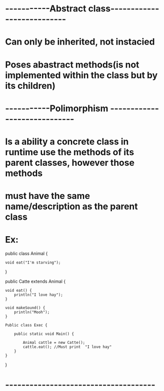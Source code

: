 # -----------Abstract class---------------------------

# Can only be inherited, not instacied
# Poses abastract methods(is not implemented within the class but by its children)


# -----------Polimorphism -----------------------------
 
 # Is a ability a concrete class in runtime use the methods of its parent classes, however those methods
  # must have the same name/description as the parent class
  # Ex:

   public class Animal {

    void eat("I'm starving");

   }
  

  public Catte extends Animal {

    void eat() {
        println("I love hay");
    }

    void makeSound() {
        println("Mooh");
    }

    Public class Exec {

        public static void Main() {

            Animal cattle = new Catte();
            cattle.eat(); //Must print  "I love hay"
        }
    }
    

  }

# -------------------------------------